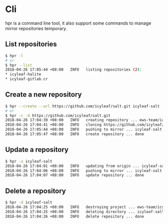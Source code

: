 # Cli

hpr is a command line tool, it also support some commands to manage mirror repositories temporary.

## List repositories

```bash
$ hpr -l
# or
$ hpr --list
2018-04-26 17:05:44 +08:00   INFO   listing repositories (2):
* icyleaf-halite
* icyleaf-gitlab.cr
```

## Create a new repository

```bash
$ hpr --create --url https://github.com/icyleaf/salt.git icyleaf-salt
# or
$ hpr -c -U https://github.com/icyleaf/salt.git
2018-04-26 17:04:39 +08:00   INFO   creating repository ... ews-team/icyleaf-salt
2018-04-26 17:04:41 +08:00   INFO   cloning https://github.com/icyleaf/salt.cr ... icyleaf-salt
2018-04-26 17:05:44 +08:00   INFO   pushing to mirror ... icyleaf-salt
2018-04-26 17:05:47 +08:00   INFO   create repository ... done
```

## Update a repository

```bash
$ hpr -u icyleaf-salt
2018-04-26 17:04:01 +08:00   INFO   updating from origin ... icyleaf-salt
2018-04-26 17:04:06 +08:00   INFO   pushing to mirror ... icyleaf-salt
2018-04-26 17:04:07 +08:00   INFO   update repository ... done
```

## Delete a repository

```bash
$ hpr -d icyleaf-salt
2018-04-26 17:04:25 +08:00   INFO   destroying project ... ews-team/icyleaf-salt
2018-04-26 17:04:25 +08:00   INFO   deleting directory ... icyleaf-salt
2018-04-26 17:04:26 +08:00   INFO   delete repository ... done
```
